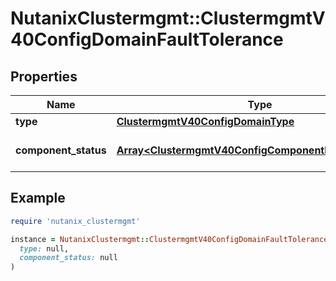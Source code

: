 # NutanixClustermgmt::ClustermgmtV40ConfigDomainFaultTolerance

## Properties

| Name | Type | Description | Notes |
| ---- | ---- | ----------- | ----- |
| **type** | [**ClustermgmtV40ConfigDomainType**](ClustermgmtV40ConfigDomainType.md) |  | [optional] |
| **component_status** | [**Array&lt;ClustermgmtV40ConfigComponentFaultTolerance&gt;**](ClustermgmtV40ConfigComponentFaultTolerance.md) | List of components in a domain. | [optional] |

## Example

```ruby
require 'nutanix_clustermgmt'

instance = NutanixClustermgmt::ClustermgmtV40ConfigDomainFaultTolerance.new(
  type: null,
  component_status: null
)
```

